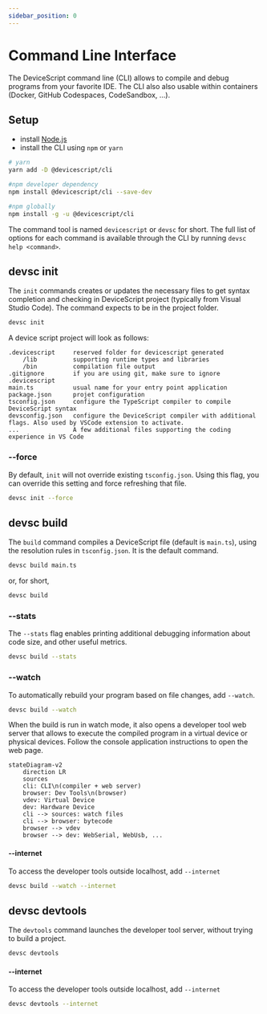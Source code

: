 ```yaml
---
sidebar_position: 0
---
```


# Command Line Interface

The DeviceScript command line (CLI) allows to compile and debug programs from your favorite IDE.
The CLI also also usable within containers (Docker, GitHub Codespaces, CodeSandbox, ...).

## Setup

-   install [Node.js](https://nodejs.org/en/download/)
-   install the CLI using `npm` or `yarn`

```bash
# yarn
yarn add -D @devicescript/cli
```

```bash
#npm developer dependency
npm install @devicescript/cli --save-dev
```

```bash
#npm globally
npm install -g -u @devicescript/cli
```

The command tool is named `devicescript` or `devsc` for short.
The full list of options for each command is available through the CLI by running `devsc help <command>`.


## devsc init

The `init` commands creates or updates the necessary files to get syntax completion
and checking in DeviceScript project (typically from Visual Studio Code). The command expects to be in the project folder.

```bash
devsc init
```

A device script project will look as follows:

```
.devicescript     reserved folder for devicescript generated
    /lib          supporting runtime types and libraries
    /bin          compilation file output
.gitignore        if you are using git, make sure to ignore .devicescript
main.ts           usual name for your entry point application
package.json      projet configuration
tsconfig.json     configure the TypeScript compiler to compile DeviceScript syntax
devsconfig.json   configure the DeviceScript compiler with additional flags. Also used by VSCode extension to activate.
...               A few additional files supporting the coding experience in VS Code
```

### --force

By default, `init` will not override existing `tsconfig.json`. Using this flag, you can override this setting
and force refreshing that file.

```bash
devsc init --force
```

## devsc build

The `build` command compiles a DeviceScript file (default is `main.ts`), using the resolution rules in `tsconfig.json`. It is the default command.

```bash
devsc build main.ts
```

or, for short,

```bash
devsc build
```

### --stats

The ``--stats`` flag enables printing additional debugging information about code size,
and other useful metrics.

```bash
devsc build --stats
```

### --watch

To automatically rebuild your program based on file changes,
add `--watch`.

```bash
devsc build --watch
```

When the build is run in watch mode, it also opens a developer tool web server that allows
to execute the compiled program in a virtual device or physical devices. Follow the console
application instructions to open the web page.

```mermaid
stateDiagram-v2
    direction LR
    sources
    cli: CLI\n(compiler + web server)
    browser: Dev Tools\n(browser)
    vdev: Virtual Device
    dev: Hardware Device
    cli --> sources: watch files
    cli --> browser: bytecode
    browser --> vdev
    browser --> dev: WebSerial, WebUsb, ...
```


#### --internet

To access the developer tools outside localhost, add `--internet`

```bash
devsc build --watch --internet
```

## devsc devtools

The `devtools` command launches the developer tool server, without trying to build a project.

```bash
devsc devtools
```

#### --internet

To access the developer tools outside localhost, add `--internet`

```bash
devsc devtools --internet
```
